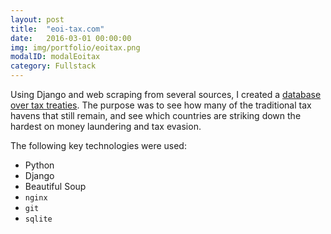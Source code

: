 ```yaml
---
layout: post
title:  "eoi-tax.com"
date:   2016-03-01 00:00:00
img: img/portfolio/eoitax.png
modalID: modalEoitax
category: Fullstack
---
```

Using Django and web scraping from several sources, I created a [database over tax treaties][link-eoi-tax].
	The purpose was to see how many of the traditional tax havens that still remain,
	and see which countries are striking down the hardest on money laundering and tax evasion.

The following key technologies were used:

* Python
* Django
* Beautiful Soup
* `nginx`
* `git`
* `sqlite`

[link-eoi-tax]: https://eoi-tax.com/